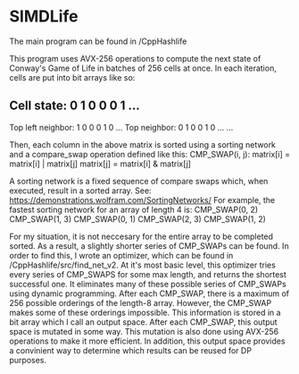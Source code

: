# SIMDLife

The main program can be found in /CppHashlife

This program uses AVX-256 operations to compute the next state of Conway's Game of Life in batches of 256 cells at once. 
In each iteration, cells are put into bit arrays like so:

Cell state:         0 1 0 0 0 1 ...
-------------------------------------
Top left neighbor:  1 0 0 0 1 0 ...
Top neighbor:       0 1 0 0 1 0 ...
...

Then, each column in the above matrix is sorted using a sorting network and a compare_swap operation defined like this:
CMP_SWAP(i, j):
  matrix[i] = matrix[i] | matrix[j]
  matrix[j] = matrix[i] & matrix[j]
  
A sorting network is a fixed sequence of compare swaps which, when executed, result in a sorted array. See: https://demonstrations.wolfram.com/SortingNetworks/
For example, the fastest sorting network for an array of length 4 is:
CMP_SWAP(0, 2)
CMP_SWAP(1, 3)
CMP_SWAP(0, 1)
CMP_SWAP(2, 3)
CMP_SWAP(1, 2)

For my situation, it is not neccesary for the entire array to be completed sorted. As a result, a slightly shorter series of CMP_SWAPs can be found.
In order to find this, I wrote an optimizer, which can be found in /CppHashlife/src/find_net_v2. At it's most basic level, this optimizer tries every series of CMP_SWAPS for some max length, and returns the shortest successful one.
It eliminates many of these possible series of CMP_SWAPs using dynamic programming. After each CMP_SWAP, there is a maximum of 256 possible orderings of the length-8 array.
However, the CMP_SWAP makes some of these orderings impossible. This information is stored in a bit array which I call an output space. After each CMP_SWAP, this output space is mutated in some way.
This mutation is also done using AVX-256 operations to make it more efficient. In addition, this output space provides a convinient way to determine which results can be reused for DP purposes.
